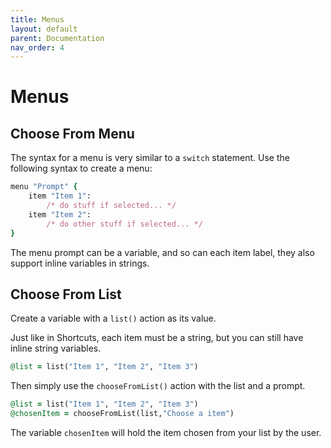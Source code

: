 ```yaml
---
title: Menus
layout: default
parent: Documentation
nav_order: 4
---
```


# Menus

## Choose From Menu

The syntax for a menu is very similar to a `switch` statement. Use the following syntax to create a menu:

```ruby
menu "Prompt" {
    item "Item 1":
        /* do stuff if selected... */
    item "Item 2":
        /* do other stuff if selected... */
}
```

The menu prompt can be a variable, and so can each item label, they also support inline variables in strings.

## Choose From List

Create a variable with a `list()` action as its value.

Just like in Shortcuts, each item must be a string, but you can still have inline string variables.

```ruby
@list = list("Item 1", "Item 2", "Item 3")
```

Then simply use the `chooseFromList()` action with the list and a prompt.

```ruby
@list = list("Item 1", "Item 2", "Item 3")
@chosenItem = chooseFromList(list,"Choose a item")
```

The variable `chosenItem` will hold the item chosen from your list by the user.
